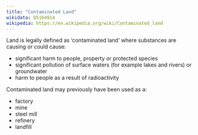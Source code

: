 ```yaml
---
title: "Contaminated Land"
wikidata: Q5164914
wikipedia: https://en.wikipedia.org/wiki/Contaminated_land
---
```


Land is legally defined as ‘contaminated land’ where substances are causing or could cause:

* significant harm to people, property or protected species
* significant pollution of surface waters (for example lakes and rivers) or groundwater
* harm to people as a result of radioactivity

Contaminated land may previously have been used as a:

* factory
* mine
* steel mill
* refinery
* landfill

